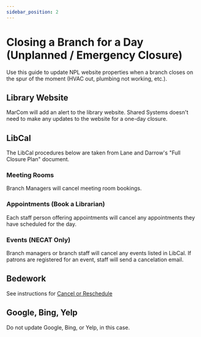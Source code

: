 ```yaml
---
sidebar_position: 2
---
```

# Closing a Branch for a Day (Unplanned / Emergency Closure)

Use this guide to update NPL website properties when a branch closes on the spur of the moment (HVAC out, plumbing not working, etc.).

## Library Website  

MarCom will add an alert to the library website. Shared Systems doesn't need to make any updates to the website for a one-day closure.

## LibCal  

The LibCal procedures below are taken from Lane and Darrow's "Full Closure Plan" document.

### Meeting Rooms
Branch Managers will cancel meeting room bookings.  

### Appointments (Book a Librarian)
Each staff person offering appointments will cancel any appointments they have scheduled for the day.  

### Events (NECAT Only)
Branch managers or branch staff will cancel any events listed in LibCal. If patrons are registered for an event, staff will send a cancelation email.

## Bedework
See instructions for [Cancel or Reschedule](https://nashville-public-library.github.io/bedework-guide/docs/admin/cancel/)
## Google, Bing, Yelp
Do not update Google, Bing, or Yelp, in this case.